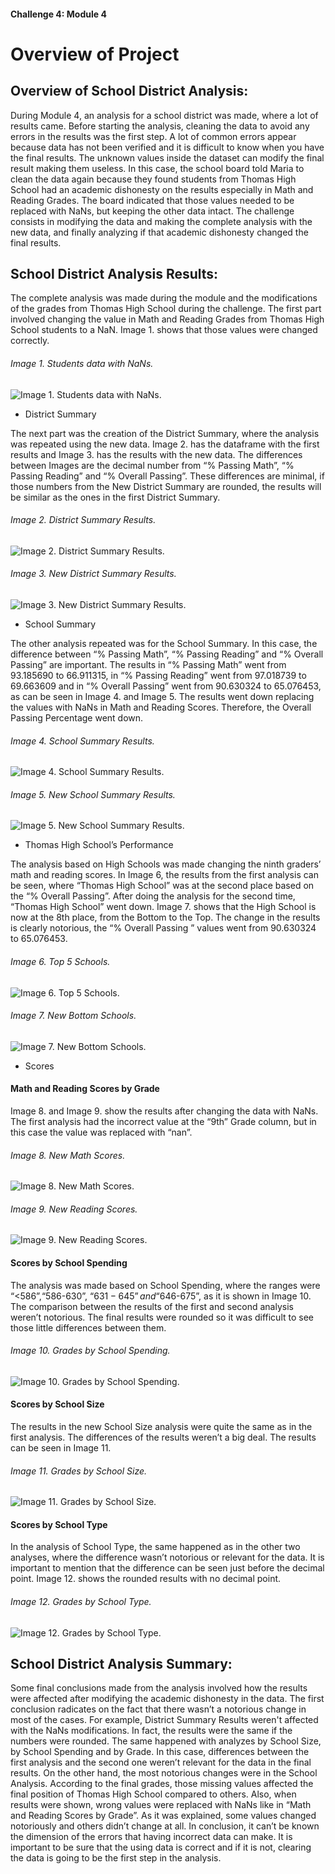 #### Challenge 4: Module 4

# Overview of Project

## Overview of School District Analysis: 

During Module 4, an analysis for a school district was made, where a lot of results came. Before starting the analysis, cleaning the data to avoid any errors in the results was the first step. A lot of common errors appear because data has not been verified and it is difficult to know when you have the final results. The unknown values inside the dataset can modify the final result making them useless. 
In this case, the school board told Maria to clean the data again because they found students from Thomas High School had an academic dishonesty on the results especially in Math and Reading Grades. The board indicated that those values needed to be replaced with NaNs, but keeping the other data intact. The challenge consists in modifying the data and making the complete analysis with the new data, and finally analyzing if that academic dishonesty changed the final results.


## School District Analysis Results: 

The complete analysis was made during the module and the modifications of the grades from Thomas High School during the challenge. The first part involved changing the value in Math and Reading Grades from Thomas High School students to a NaN. Image 1. shows that those values were changed correctly.

###### Image 1. Students data with NaNs.
![Image 1. Students data with NaNs.](Other_Resources/DataWithNaNs.PNG)

* District Summary

The next part was the creation of the District Summary, where the analysis was repeated using the new data. Image 2. has the dataframe with the first results and Image 3. has the results with the new data. The differences between Images are the decimal number from “% Passing Math”, “% Passing Reading” and “% Overall Passing”. These differences are minimal, if those numbers from the New District Summary are rounded, the results will be similar as the ones in the first District Summary.

###### Image 2. District Summary Results.
![Image 2. District Summary Results.](Other_Resources/DistrictSummary.PNG)

###### Image 3. New District Summary Results.
![Image 3. New District Summary Results.](Other_Resources/NewDistrictSummary.PNG)

* School Summary

The other analysis repeated was for the School Summary. In this case, the difference between “% Passing Math”, “% Passing Reading” and “% Overall Passing” are important. The results in “% Passing Math” went from 93.185690 to 66.911315, in “% Passing Reading” went from 97.018739 to 69.663609 and in “% Overall Passing” went from 90.630324 to 65.076453, as can be seen in Image 4. and Image 5. The results went down replacing the values with NaNs in Math and Reading Scores. Therefore, the Overall Passing Percentage went down. 

###### Image 4. School Summary Results.
![Image 4. School Summary Results.](Other_Resources/SchoolSummary.PNG)

###### Image 5. New School Summary Results.
![Image 5. New School Summary Results.](Other_Resources/NewSchoolSummary.PNG)

* Thomas High School’s Performance

The analysis based on High Schools was made changing the ninth graders’ math and reading scores. In Image 6, the results from the first analysis can be seen, where “Thomas High School” was at the second place based on the “% Overall Passing”. After doing the analysis for the second time, “Thomas High School” went down. Image 7. shows that the High School is now at the 8th place, from the Bottom to the Top. The change in the results is clearly notorious, the “% Overall Passing ” values went from 90.630324 to 65.076453.

###### Image 6. Top 5 Schools.
![Image 6. Top 5 Schools.](Other_Resources/Top5Schools.PNG)

###### Image 7. New Bottom Schools.
![Image 7. New Bottom Schools.](Other_Resources/NewBottom5Schools.PNG)

* Scores

#### Math and Reading Scores by Grade

Image 8. and Image 9. show the results after changing the data with NaNs. The first analysis had the incorrect value at the “9th” Grade column, but in this case the value was replaced with “nan”.

###### Image 8. New Math Scores.
![Image 8. New Math Scores.](Other_Resources/NewMathScores.PNG)

###### Image 9. New Reading Scores.
![Image 9. New Reading Scores.](Other_Resources/NewReadingScores.PNG)

#### Scores by School Spending

The analysis was made based on School Spending, where the ranges were “<$586”, “$586-630”, “$631-645” and “$646-675”, as it is shown in Image 10. The comparison between the results of the first and second analysis weren’t notorious. The final results were rounded so it was difficult to see those little differences between them.

###### Image 10. Grades by School Spending.
![Image 10. Grades by School Spending.](Other_Resources/NewSchoolSpendingResults.PNG)

#### Scores by School Size

The results in the new School Size analysis were quite the same as in the first analysis. The differences of the results weren’t a big deal. The results can be seen in Image 11.

###### Image 11. Grades by School Size.
![Image 11. Grades by School Size.](Other_Resources/NewSchoolSize.PNG)

#### Scores by School Type

In the analysis of School Type, the same happened as in the other two analyses, where the difference wasn’t notorious or relevant for the data. It is important to mention that the difference can be seen just before the decimal point. Image 12. shows the rounded results with no decimal point.

###### Image 12. Grades by School Type.
![Image 12. Grades by School Type.](Other_Resources/NewSchoolType.PNG)


## School District Analysis Summary: 

Some final conclusions made from the analysis involved how the results were affected after modifying the academic dishonesty in the data. The first conclusion radicates on the fact that there wasn’t a notorious change in most of the cases. For example, District Summary Results weren't affected with the NaNs modifications. In fact, the results were the same if the numbers were rounded. The same happened with analyzes by School Size, by School Spending and by Grade. In this case, differences between the first analysis and the second one weren’t relevant for the data in the final results.
On the other hand, the most notorious changes were in the School Analysis.  According to the final grades, those missing values affected the final position of Thomas High School compared to others. Also, when results were shown, wrong values were replaced with NaNs like in “Math and Reading Scores by Grade”.
As it was explained, some values changed notoriously and others didn’t change at all. In conclusion, it can’t be known the dimension of the errors that having incorrect data can make. It is important to be sure that the using data is correct and if it is not, clearing the data is going to be the first step in the analysis.



